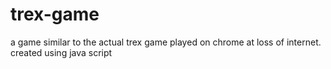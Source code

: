 # trex-game
a game similar to the actual trex game played on chrome at loss of internet. created using java script 
